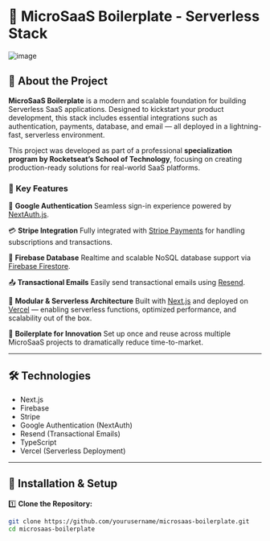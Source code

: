 
# 🚀 MicroSaaS Boilerplate - Serverless Stack

![image](https://github.com/user-attachments/assets/da42711a-ab33-4149-a818-f1afe26815eb)

## 📖 About the Project

**MicroSaaS Boilerplate** is a modern and scalable foundation for building Serverless SaaS applications. Designed to kickstart your product development, this stack includes essential integrations such as authentication, payments, database, and email — all deployed in a lightning-fast, serverless environment.

This project was developed as part of a  professional **specialization program by Rocketseat’s School of Technology**, focusing on creating production-ready solutions for real-world SaaS platforms.

### 🌟 Key Features

🔐 **Google Authentication**
Seamless sign-in experience powered by [NextAuth.js](https://next-auth.js.org/).

💳 **Stripe Integration**
Fully integrated with [Stripe Payments](https://stripe.com/) for handling subscriptions and transactions.

🧠 **Firebase Database**
Realtime and scalable NoSQL database support via [Firebase Firestore](https://firebase.google.com/docs/firestore).

📤 **Transactional Emails**
Easily send transactional emails using [Resend](https://resend.com/).

🧱 **Modular & Serverless Architecture**
Built with [Next.js](https://nextjs.org/) and deployed on [Vercel](https://vercel.com/) — enabling serverless functions, optimized performance, and scalability out of the box.

🎯 **Boilerplate for Innovation**
Set up once and reuse across multiple MicroSaaS projects to dramatically reduce time-to-market.

---

## 🛠 Technologies

- Next.js
- Firebase
- Stripe
- Google Authentication (NextAuth)
- Resend (Transactional Emails)
- TypeScript
- Vercel (Serverless Deployment)

---

## 🔧 Installation & Setup

1️⃣ **Clone the Repository:**

```bash
git clone https://github.com/yourusername/microsaas-boilerplate.git
cd microsaas-boilerplate
